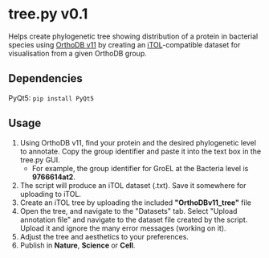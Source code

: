 # tree.py v0.1
Helps create phylogenetic tree showing distribution of a protein in bacterial species using [OrthoDB v11](https://www.orthodb.org/) by creating an [iTOL](https://itol.embl.de/)-compatible dataset for visualisation from a given OrthoDB group.

## Dependencies
PyQt5: `pip install PyQt5`

## Usage
1. Using OrthoDB v11, find your protein and the desired phylogenetic level to annotate. Copy the group identifier and paste it into the text box in the tree.py GUI.
	- For example, the group identifier for GroEL at the Bacteria level is **9766614at2**.
2. The script will produce an iTOL dataset (.txt). Save it somewhere for uploading to iTOL.
3. Create an iTOL tree by uploading the included **"OrthoDBv11_tree"** file
4. Open the tree, and navigate to the "Datasets" tab. Select "Upload annotation file" and navigate to the dataset file created by the script. Upload it and ignore the many error messages (working on it).
5. Adjust the tree and aesthetics to your preferences.
6. Publish in **Nature**, **Science** or **Cell**.